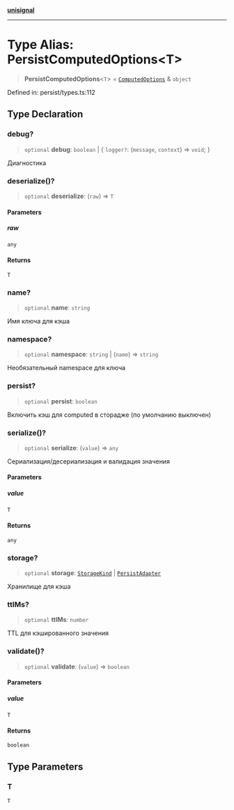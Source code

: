 [**unisignal**](../../../../README.md)

***

# Type Alias: PersistComputedOptions\<T\>

> **PersistComputedOptions**\<`T`\> = [`ComputedOptions`](../../adapter/type-aliases/ComputedOptions.md) & `object`

Defined in: persist/types.ts:112

## Type Declaration

### debug?

> `optional` **debug**: `boolean` \| \{ `logger?`: (`message`, `context`) => `void`; \}

Диагностика

### deserialize()?

> `optional` **deserialize**: (`raw`) => `T`

#### Parameters

##### raw

`any`

#### Returns

`T`

### name?

> `optional` **name**: `string`

Имя ключа для кэша

### namespace?

> `optional` **namespace**: `string` \| (`name`) => `string`

Необязательный namespace для ключа

### persist?

> `optional` **persist**: `boolean`

Включить кэш для computed в сторадже (по умолчанию выключен)

### serialize()?

> `optional` **serialize**: (`value`) => `any`

Сериализация/десериализация и валидация значения

#### Parameters

##### value

`T`

#### Returns

`any`

### storage?

> `optional` **storage**: [`StorageKind`](StorageKind.md) \| [`PersistAdapter`](../interfaces/PersistAdapter.md)

Хранилище для кэша

### ttlMs?

> `optional` **ttlMs**: `number`

TTL для кэшированного значения

### validate()?

> `optional` **validate**: (`value`) => `boolean`

#### Parameters

##### value

`T`

#### Returns

`boolean`

## Type Parameters

### T

`T`
